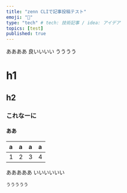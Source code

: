 ```yaml
---
title: "zenn CLIで記事投稿テスト"
emoji: "📘"
type: "tech" # tech: 技術記事 / idea: アイデア
topics: [test]
published: true
---
```


ああああ
良いいいい
うううう

# h1
## h2
### これなーに
#### ああ

|a|a|a|a|
|:--|:--|:--|:--|
|1|2|3|4|

あああああ
いいいいいい

```
ううううう
```